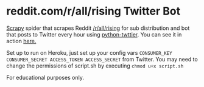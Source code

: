 # reddit.com/r/all/rising Twitter Bot
[Scrapy](https://scrapy.org/) spider that scrapes Reddit [/r/all/rising](https://www.reddit.com/r/all/rising/) for sub distribution and bot that posts to Twitter every hour using [python-twttier](https://github.com/bear/python-twitter). You can see it in action [here.](https://twitter.com/r_all_risingBot/)  

Set up to run on Heroku, just set up your config vars `CONSUMER_KEY CONSUMER_SECRET ACCESS_TOKEN ACCESS_SECRET` from Twitter. You may need to change the permissions of script.sh by executing `chmod u+x script.sh`

For educational purposes only.